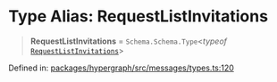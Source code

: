 # Type Alias: RequestListInvitations

> **RequestListInvitations** = `Schema.Schema.Type`\<*typeof* [`RequestListInvitations`](../variables/RequestListInvitations.md)\>

Defined in: [packages/hypergraph/src/messages/types.ts:120](https://github.com/hashirpm/hypergraph/blob/ab4ea1cdb9430798142e0d735aac9d31c2cf0ae0/packages/hypergraph/src/messages/types.ts#L120)
